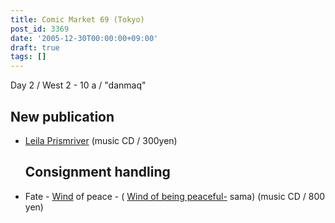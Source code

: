 ```yaml
---
title: Comic Market 69 (Tokyo)
post_id: 3369
date: '2005-12-30T00:00:00+09:00'
draft: true
tags: []
---
```


Day 2 / West 2 - 10 a / "danmaq"

## New publication

*   [Leila Prismriver](https://danmaq.com/!/leila/) (music CD / 300yen)
    
    ## Consignment handling
    

*   Fate - [Wind](http://wpor-ram.info/) of peace - ( [Wind of being peaceful-](http://wpor-ram.info/) sama) (music CD / 800 yen)
